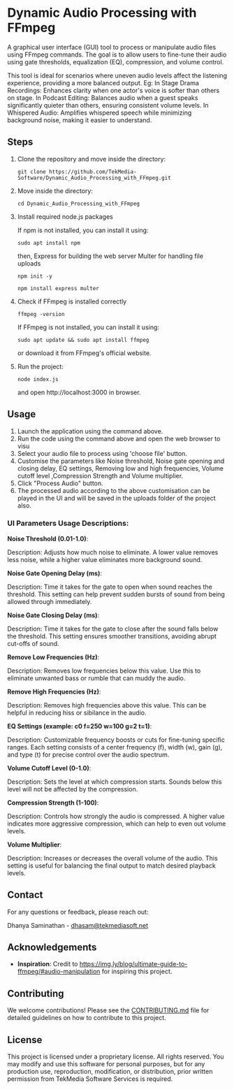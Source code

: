 # Dynamic Audio Processing with FFmpeg

 A graphical user interface (GUI) tool to process or manipulate audio files using FFmpeg commands. The goal is to allow users to fine-tune their audio using gate thresholds, equalization (EQ), compression, and volume control. 
   
This tool is ideal for scenarios where uneven audio levels affect the listening experience, providing a more balanced output.
Eg:
In Stage Drama Recordings: Enhances clarity when one actor's voice is softer than others on stage.
In Podcast Editing: Balances audio when a guest speaks significantly quieter than others, ensuring consistent volume levels.
In Whispered Audio: Amplifies whispered speech while minimizing background noise, making it easier to understand.


## Steps

 1. Clone the repository and move inside the directory:
 
        git clone https://github.com/TekMedia-Software/Dynamic_Audio_Processing_with_FFmpeg.git
        
 
 2. Move inside the directory:

        cd Dynamic_Audio_Processing_with_FFmpeg
             
 3. Install required node.js packages

     If npm is not installed, you can install it using:

        sudo apt install npm
	
     then,
	    Express for building the web server
	    Multer for handling file uploads

        npm init -y

        npm install express multer
 
 4. Check if FFmpeg is installed correctly

        ffmpeg -version
      
     If FFmpeg is not installed, you can install it using:

        sudo apt update && sudo apt install ffmpeg
     or download it from FFmpeg's official website.
         

 5. Run the project:

        node index.js
     and open http://localhost:3000 in browser.

## Usage
 1. Launch the application using the command above.
 2. Run the code using the command above and open the web browser to visu
 3. Select your audio file to process using 'choose file' button.
 4. Customise the parameters like Noise threshold, Noise gate opening and closing delay, EQ settings, Removing low and high frequencies, Volume cutoff level ,Compression Strength and Volume multiplier.
 5. Click "Process Audio" button.
 6. The processed audio according to the above customisation can be played in the UI and will be saved in the uploads folder of the project also.

### UI Parameters Usage Descriptions:

**Noise Threshold (0.01-1.0)**:
  
  Description: Adjusts how much noise to eliminate. A lower value removes less noise, while a higher value eliminates more background sound.


**Noise Gate Opening Delay (ms)**:

Description: Time it takes for the gate to open when sound reaches the threshold. This setting can help prevent sudden bursts of sound from being allowed through immediately.


**Noise Gate Closing Delay (ms)**:


Description: Time it takes for the gate to close after the sound falls below the threshold. This setting ensures smoother transitions, avoiding abrupt cut-offs of sound.


**Remove Low Frequencies (Hz)**:

Description: Removes low frequencies below this value. Use this to eliminate unwanted bass or rumble that can muddy the audio.


**Remove High Frequencies (Hz)**:

Description: Removes high frequencies above this value. This can be helpful in reducing hiss or sibilance in the audio.


**EQ Settings (example: c0 f=250 w=100 g=2 t=1)**:

Description: Customizable frequency boosts or cuts for fine-tuning specific ranges. Each setting consists of a center frequency (f), width (w), gain (g), and type (t) for precise control over the audio spectrum.


**Volume Cutoff Level (0-1.0)**:

Description: Sets the level at which compression starts. Sounds below this level will not be affected by the compression.


**Compression Strength (1-100)**:

Description: Controls how strongly the audio is compressed. A higher value indicates more aggressive compression, which can help to even out volume levels.


**Volume Multiplier**:

Description: Increases or decreases the overall volume of the audio. This setting is useful for balancing the final output to match desired playback levels.

        
## Contact 

For any questions or feedback, please reach out:

   Dhanya Saminathan - [dhasam@tekmediasoft.net](mailto:dhasam@tekmediasoft.net)

## Acknowledgements

- **Inspiration**: Credit to https://img.ly/blog/ultimate-guide-to-ffmpeg/#audio-manipulation  for inspiring this project.

## Contributing

We welcome contributions! Please see the [CONTRIBUTING.md](CONTRIBUTING.md) file for detailed guidelines on how to contribute to this project.

## License

This project is licensed under a proprietary license. All rights reserved. You may modify and use this software for personal purposes, but for any production use, reproduction, modification, or distribution, prior written permission from TekMedia Software Services is required.
